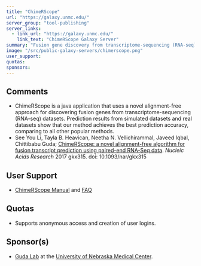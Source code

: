 ```yaml
---
title: "ChimeRScope"
url: "https://galaxy.unmc.edu/"
server_group: "tool-publishing"
server_links: 
  - link_url: "https://galaxy.unmc.edu/"
    link_text: "ChimeRScope Galaxy Server"
summary: "Fusion gene discovery from transcriptome-sequencing (RNA-seq) datasets. "
image: "/src/public-galaxy-servers/chimerscope.png"
user_support: 
quotas: 
sponsors: 
---
```


## Comments

* ChimeRScope is a java application  that uses a novel alignment-free approach for discovering fusion genes from transcriptome-sequencing (RNA-seq) datasets. Prediction results from simulated datasets and real datasets show that our method achieves the best prediction accuracy, comparing to all other popular methods.
* See You Li, Tayla B. Heavican, Neetha N. Vellichirammal, Javeed Iqbal, Chittibabu Guda; [ChimeRScope: a novel alignment-free algorithm for fusion transcript prediction using paired-end RNA-Seq data](https://academic.oup.com/nar/article-lookup/doi/10.1093/nar/gkx315). *Nucleic Acids Research* 2017 gkx315. doi: 10.1093/nar/gkx315

## User Support

* [ChimeRScope Manual](https://github.com/ChimeRScope/ChimeRScope/wiki) and [FAQ](https://github.com/ChimeRScope/ChimeRScope/wiki/FAQs)

## Quotas

* Supports anonymous access and creation of user logins.

## Sponsor(s)

* [Guda Lab](http://unmc.edu/gudalab/) at the [University of Nebraska Medical Center](http://www.unmc.edu/).
